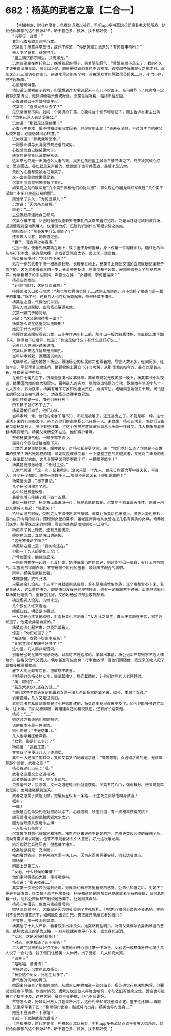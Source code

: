 # 682：杨英的武者之意【二合一】
        【告知书友，时代在变化，免费站点难以长存，手机app多书源站点切换看书大势所趋，站长给你推荐的这个换源APP，听书音色多、换源、找书都好使！】
       “沉郡守，且慢！”
       黄烈心腹疾驰着高呼沉棠。
       沉棠抬手示意兵卒放行，故作不解道：“你是黄盟主派来的？有何要事吩咐？”
       来人下了马背，恭敬拱手。
       “盟主请沉郡守回去，共商屠龙。”
       沉棠则高坐在摩托背上，挽着卷起的鞭子，笑着阴阳怪气：“黄盟主莫不是忘了，我前不久才说要退出屠龙局，带兵回治地。即便要商议战事也不该找我，该找那些隔岸观火之辈才对。沉某这点儿三瓜俩枣的家当，砸进水里还能听个响，若被盟友背刺导致兵员损失……呵，小门小户，经不起折腾。”
       心腹暗暗叫苦。
       他知道沉棠嘴皮子利索，但没想到对方嘲讽起来一点儿不给面子。奈何黄烈下了死命令一定要将沉棠请回，他只得硬着头皮说好话。沉棠全程听着，始终不给反应。
       心腹说得口干舌燥喉咙生火。
       沉棠问：“吾那吴兄回去了？”
       见沉棠谁都不问，就问一个吴贤的下落，心腹将这个细节暗暗记下，回去告诉自家主公黄烈：“盟主已派人去请昭德公。”
       沉棠道：“那就是还没结果？”
       心腹心中犯难，恨不得撒谎骗沉棠回去，但理智制止他：“还未有消息，不过盟主与昭德公私交不错，必能劝其回心转意。”
       沉棠哼道：“那我就等消息。”
       一副恨不得与天海吴贤共进退的架势。
       心腹感觉自己脑袋更大了。
       庆幸的是吴贤比沉棠好劝说。
       这本来也只是一出演给外人看的戏，吴贤在黄烈盟主诚恳三请四请之下，终于被其诚心打动，愿意回去。谷仁就是来声援的，做做面子也带兵回返，最后才是沉棠。
       黄烈的心腹都要被她刁难哭了。
       这一出闹剧的效果很显着。
       沉棠明显感觉到氛围有了变化。
       如果说之前的联军是“几个实干派和他们的拖油瓶”，那么现在的屠龙局联军就是“几个实干派和二十多只被迫认真的猴”。
       顾池憋了许久：“为何是猴儿？”
       沉棠道：“因为杀鸡儆猴。”
       顾池：“……”
       主公狠起来连她自己都骂。
       沉棠心情不错，回去时候还跟重新安营寨扎的兵卒笑着打招呼。只是半路路过临时演武场，遥遥便看到空地聚着人。仗着耳力好，还隐约听到什么军棍求情之类的。
       她指着问：“那处发生什么事情了？”
       还未等人回答，她改道过去。
       “算了，我自己过去看看。”
       过去一瞧，便看到杨英跪在地上，双手垂于身侧握拳，身上仅着一件粗糙布衫。暗红色的血从布衫下渗出，或许是太疼，亦或者是流血太多，面上无一丝血色。
       杨英扭头喝问：“为何停下来？”
       站在一侧的武者手持一根黑漆长鞭，长鞭垂在地上，杨英背上斑驳交错的血痕就是这条鞭子落下的。这名武者看着三四十岁，长着茂密胡须，但面型却不凶悍，反而带着些上了年纪的慈祥。他拿着鞭子的手在颤抖，声音也在抖：“女君啊，您何苦逼我？”
       杨英反而发怒。
       “让你打就打，这是我自请的！”
       持鞭武者苦口婆心地劝：“那也等女君伤势好了……这伤上加伤的，若不慎损了根基可是一辈子的事情。”除了他，还有几人也在劝杨英起来，奈何杨英不情愿。
       杨英这态度，气得他们抹泪。
       更有人难过跺脚，直言杨英要逼死他。
       沉棠一脑门子的问号。
       问道：“这又是闹得哪一出？”
       杨英怎么跪在这里受军法鞭刑？
       她犯了什么大错吗？
       持鞭的武者眼尖看到沉棠，三步并作两步扑上前，那小山一般的魁梧体格，径直给沉棠半跪下来，惊得她下巴后仰，忙道：“你这是做什么？有什么话好好说……”
       另外几人也纷纷过来说情。
       沉棠认出来这几幅都是熟面孔。
       当年从孝城就一直跟随沉棠的。
       准确来说，因为她救下杨公，跟随杨公的私属部曲也跟着她。尽管人数不多，但阅历多、经验丰富，早起帮着沉棠练兵、整顿收编土匪立下汗马功劳。从那时活到如今的，最次也是百夫长，多都是军中中层。
       在他们七嘴八舌下，沉棠勉强凑出故事脉络。简单来说就是夜袭那一晚上，杨英率领小队夜巡，结果因为她的自大和冒失，错判敌人的实力，继而做出错误的行动，致使她率领的小队十一九人丧命。作为队率，杨英有着不可推卸的重大责任，自请军法，褚曜同意她领五十鞭，闻讯赶来的杨公旧部被气得不行，劝说杨英劝得嘴皮冒泡。
       最后只得退一步，由他们来行刑！
       四五鞭子就打不下去了。
       杨英逼他们动手，他们心疼。
       当年孝城一难，他们的亲卷下落不知，不知是被屠了，还是逃出去了。不管是哪一种，这世道活下来的几率都太小。甚至连他们的家主杨公也只剩一人。未曾想，杨英还活着，而他们又都是见着杨英长大，多少有些移情。打这个宝贝疙瘩就跟抽自己心头肉一样难受。几人都争抢着要替杨英受鞭刑。杨英父亲杨公不在这，他们得护着啊。
       奈何杨英脾气倔，一鞭子都不肯少。
       逼得几个叔伯想给她跪下来。
       沉棠弄清楚事情始末，眼神微变，对杨英却是更欣赏，道：“你们求什么请？当她是不谙世事的孩子？既然是她犯的错，那她就应该该受着！一个堂堂正正的武胆武者，又是将门出身的虎女，继承其父志向，这几十鞭子如何受不得？打！一鞭都不能少！”
       杨英甚是感激地道：“谢过主公。”
       沉棠严厉道：“这一次，记着教训。这次只是一十九人，但来日你若为军中百夫长，率百人，甚至升至都尉，统帅一营数千人……那就不是区区五十鞭能谢罪的！”
       杨英低头道：“标下谨记。”
       几个杨公旧部苦了脸。
       心中却是有些欣慰。
       最后忍着心疼抽了剩下四十五鞭。
       最后一鞭打完，杨英背上血淋淋一片，摇晃着向前栽倒。沉棠伸手将其肩头揽住，略微一用劲儿便将人抱起：“喊军医！”
       执行军法的时候，受刑之人不得使用武气抵御。沉棠让杨英趴在床榻上，脱去上身粗布衫，露出皮开肉绽的后背。照顾到女营的需求，董老医师特地从女营选拔几名有资质的女兵，培养她们医术。那军医过来的时候，看到伤处也是暗暗倒吸一口冷气。
       杨英除了背上鞭伤，还有其他伤势。
       鞭伤在流血，其他伤口也崩裂。
       “这是不要命了吗？”
       杨英趴在榻上道：“我的命还在。”
       但那一十九人却是死无全尸。
       尸骨捡回来，勉强缝起来。
       一想到并排在一起的十九具尸体，她便痛恨当时的自己，她还能捡回一条命，有什么可抱怨的。军医被气得翻白眼，不管是哪个时代的医者，最讨厌不配合的病患。
       所幸，杨英是武胆武者。
       体魄强健，武气充沛。
       只要这会儿没死，十天半个月就能彻底痊愈，若不是疤痕增生体质，连个疤都留不下来。若是普通人，这么重的伤势，即便伤口没有任何秽物感染，也有一定概率熬不过来。军医熟练麻利帮杨英处理伤口，重新包扎好，又吩咐杨公旧部去取药熬煮。
       确定杨英人没死，沉棠才走。
       几个叔伯入帐来看她。
       眼眶红红，明显是小哭过。
       一人又是心疼又是欣慰，对着杨英小声地道：“女君比之家主，青出于蓝而胜于蓝，家主若知道了，他定会非常自豪的。”
       杨英这会儿起不来，只能趴着看人。
       惊道：“你们知道了？”
       “知道嘞，女君不堕家主威名！”
       “比家主那个臭脾气好多了！”
       这句话，几人都非常赞同。
       别看杨公现在脾气挺好说话，以前可不是这样的。孝城出事前，杨公治军严苛到了不近人情地步，性格又傲气又固执，偶尔甚至有些自负！行事也凶悍，连他们跟随他一直走来的老人犯了错都会被狠狠教训。
       底下人对此颇有怨言，但敢怒不敢言。
       但杨英作为杨公的女儿，继承其精华，抛弃其糟粕，让他们这些老人老怀甚慰。
       “唉，可惜了……”
       “若是大家伙儿还在的话……”
       “俺们这些老骨头肯定能跟着女君一块儿杀出杨家的威名来，如今，委屈了女君。”
       说着说着，几人又难过抹泪。
       武胆武者的私属部曲都是打小开始筹建的，杨英这年纪早就来不及了。如今只能多多建立军功，往上爬，日后站稳脚跟，再组建自己的精锐队伍，还有好长路要走。
       杨英：“……”
       她这时才知道他们鸡同鸭讲。
       说的根本不是一件事情。
       她小声道：“不是这事儿。”
       几人也学着压低声音。
       “女君，那是什么事儿？”
       杨英道：“武者之意。”
       寥寥四个字便让几人化作凋塑。
       其中一人还掏了掏耳朵，又惊又喜又怕地跟她求证：“等等等等，女君刚才说的是、是那那那那个武者、武者之意？”
       杨英费劲儿点头：“嗯。”
       武者之意跟文士之道相对。
       后者觉醒无迹可寻，完全看运气。
       只要运气好，执念强，文士之道轻轻松松就能获得。品类五花八门，强弱难分。效果可能鸡肋无用，也可能强横到逆天。
       武者之意属于武胆天赋，觉醒有且仅有一条路——于生死之间顿悟自身武道！
       概率？
       一成！
       也就是在性命受到绝对威胁状态下，心境通明，顿悟武道，有一成概率获得天赋！
       拥有武者之意的武胆武者太少太少。
       因为这玩意儿要用命去博！
       一人能有几条命？
       沉棠帐下目前也就荀定和褚杰。褚杰严格来说还不是她的将，性质更类似合作的雇佣关系，沉棠有需求可以喊他，但来不来则看褚杰个人意愿，好比这次屠龙局。
       她将边防驻兵还回去，但邀请了褚杰。
       给高阶武将充一充排面。
       褚杰虽然答应，但并未随大军一块儿来，因为永固关需要安顿，他抵达会晚点。
       而杨英——
       明面上是第三人。
       “女君，什么时候的事情？”
       他们激动得直掐大腿，疼得嗷嗷叫。
       杨英道：“那天夜袭……”
       其实第一次被公西仇逼到绝境，她就隐约有种雾里看花的感觉。公西仇知道之后，对她下手更是不留情面，每次都卡着生死那条线。杨英知道他是想帮自己觉醒武者少有的天赋，奈何总差着一线。最后公西仇都不耐烦地放弃了，让她顺其自然。
       杨英心中沮丧，但也只能接受现实。
       她猜测以前不行，大概率是因为她虽受到了生死危机，但她内心相信公西仇不会杀她。在绝对不会死的潜意识下，如何能豁出去生死，真正敲开那扇武者的殿门？
       不曾想，那一夜水到渠成。
       杨英捡了十九人尸骨，看着双手出神良久。她突然有些明白，为何父亲偶尔会露出难言的悲伤，武胆武者走的杀伐之路，一旦开始就再也停不下来，直至身死道消。
       “女君，这是因祸得福啊！”
       “对头，家主知道了还不乐疯！”
       二人说完就被老伙计拍了头，示意他们开心也注意一下场合。女君这一模样像是开心吗？几人说了一会儿话，找了借口让杨英一人休养。出了营帐，几人相视大笑。
       “请客？”
       “哈哈哈，请请请！”
       主帐这边，沉棠也谈及杨英。
       “杨公这个闺女，比他生勐多了。”
       脾气也对沉棠的胃口。
       她回来仔细查了那夜的事情，从虞紫口中也知道一部分细节，杨英确实存在决策失误，但要说全错也不尽然。以当时情况，虞紫先放走敌人再射出哨箭，小队依旧有性命之忧，营寨也可能被打个措手不及。这种状况，虽然不会更糟，但也不会更好。
       不管怎么说，她辨认出敌人并且果断出手，这份判断和果决值得肯定。至于性格嘛……再磨磨。沉棠摩挲着下巴：“鲁继将门出身，赵威将门出身，杨英也将门出身……”
       她是不是该改一下思路？
       扒拉一下武胆武者的后宅？
       【告知书友，时代在变化，免费站点难以长存，手机app多书源站点切换看书大势所趋，站长给你推荐的这个换源APP，听书音色多、换源、找书都好使！】